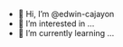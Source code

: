 - 👋 Hi, I’m @edwin-cajayon
- 👀 I’m interested in ...
- 🌱 I’m currently learning ...

<!---
edwin-cajayon/edwin-cajayon is a ✨ special ✨ repository because its `README.md` (this file) appears on your GitHub profile.
You can click the Preview link to take a look at your changes.
--->
